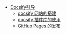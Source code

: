 * [Docsify引导](/md/Docsify引导/README.md)
  * [docsify 网站的搭建](/md/Docsify引导/1.docsify网页的搭建.md)
  * [docsify 插件库的使用](/md/Docsify引导/2.docsify插件库的使用.md)
  * [GitHub Pages 的发布](/md/Docsify引导/3.GitHubPages的发布.md)
